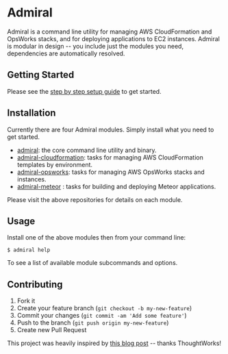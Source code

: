 # Admiral

Admiral is a command line utility for managing AWS CloudFormation and OpsWorks stacks, and for deploying applications to EC2 instances. Admiral is modular in design -- you include just the modules you need, dependencies are automatically resolved.

## Getting Started

Please see the [step by step setup guide](http://ptb.io/2015/06/22/easy-server-management-for-aws-and-meteor/) to get started.

## Installation

Currently there are four Admiral modules. Simply install what you need to get started.

* [admiral](https://github.com/flippyhead/admiral): the core command line utility and binary.
* [admiral-cloudformation](https://github.com/flippyhead/admiral-cloudformation): tasks for managing AWS CloudFormation templates by environment.
* [admiral-opsworks](https://github.com/flippyhead/admiral-opsworks): tasks for managing AWS OpsWorks stacks and instances.
* [admiral-meteor](https://github.com/flippyhead/admiral-meteor) : tasks for building and deploying Meteor applications.

Please visit the above repositories for details on each module.

## Usage

Install one of the above modules then from your command line:

    $ admiral help

To see a list of available module subcommands and options.

## Contributing

1. Fork it
2. Create your feature branch (`git checkout -b my-new-feature`)
3. Commit your changes (`git commit -am 'Add some feature'`)
4. Push to the branch (`git push origin my-new-feature`)
5. Create new Pull Request

This project was heavily inspired by [this blog post](http://www.thoughtworks.com/mingle/news/scaling/2015/01/06/How-Mingle-Built-ElasticSearch-Cluster.html) -- thanks ThoughtWorks!